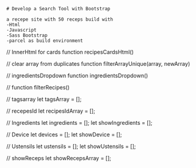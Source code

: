	# Develop a Search Tool with Bootstrap

    a recepe site with 50 receps build with 
    -Html
    -Javascript 
    -Sass Bootstrap
    -parcel as build environment


// InnerHtml for cards
function recipesCardsHtml()

// clear  array from duplicates
function filterArrayUnique(array, newArray) 

// ingredientsDropdown
function ingredientsDropdown()

// 
function filterRecipes()

<!-- Arrays -->
// tagsarray 
let tagsArray = [];

// recepesId
let recipesIdArray = [];

// Ingredients
let ingredients = [];
let showIngredients = [];

// Device
let devices = [];
let showDevice = [];

// Ustensils
let ustensils = [];
let showUstensils = [];

// showReceps
let showRecepsArray = [];